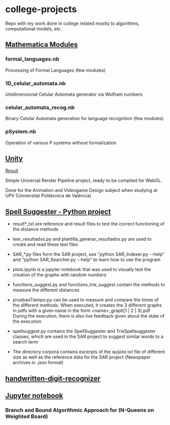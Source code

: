 
# college-projects
Repo with my work done in college related mostly to algorithms, computational models, etc.

## [Mathematica Modules](/mathematica-modules/)
### formal_languages.nb
Processing of Formal Languages (few modules)
### 1D_celular_automata.nb
Unidimensional Celular Automata generator via Wolfram numbers
### celular_automata_recog.nb
Binary Celular Automata generation for language recognition (few modules)
### pSystem.nb
Operation of various P systems without formalization

## [Unity](/Unity/)

[Result](https://simmer.io/@fewNeurons/nihma-power)

Simple Universal Render Pipeline project, ready to be compiled for WebGL.

Done for the Animation and Videogame Design subject when studying at UPV (Universitat Politècnica de València)

## [Spell Suggester - Python project](/spell-suggester/)

- result*_txt are reference and result files to test the correct functioning of the distance methods

- leer_resultados.py and plantilla_generar_resultados.py are used to create and read these text files   

- SAR_*.py files form the SAR project, use "python SAR_Indexer.py --help" and "python SAR_Searcher.py --help"  to learn how to use the program

- plots.ipynb is a jupyter notebook that was used to visually test the creation of the graphs with random numbers

- functions_suggest.py and functions_trie_suggest contain the methods to measure the different distances 

- pruebasTiempo.py can be used to measure and compare the times of the different methods. When executed, it creates the 3 different graphs in pdfs with a given name in the form \<name>_graph[1 | 2 | 3].pdf
During the execution, there is also live feedback given about the state of the execution

- spellsuggest.py contains the SpellSuggester and TrieSpellsuggester classes, which are used in the SAR project to suggest similar words to a search term

- The directory corpora contains excerpts of the quijote.txt file of different size as well as the reference data for the SAR project (Newspaper archives in .json format)

## [handwritten-digit-recognizer](handwritten-digit-recognizer/)

## [Jupyter notebook](/jupyter-notebook.ipynb)
### Branch and Bound Algorithmic Approach for (N-Queens on Weighted Board)
